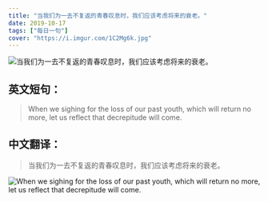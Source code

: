 ```yaml
---
title: "当我们为一去不复返的青春叹息时，我们应该考虑将来的衰老。"
date: 2019-10-17
tags: ["每日一句"]
cover: "https://i.imgur.com/1C2Mg6k.jpg"
---
```


![当我们为一去不复返的青春叹息时，我们应该考虑将来的衰老。](https://i.imgur.com/0YUH4EI.jpg)

## 英文短句：
> When we sighing for the loss of our past youth, which will return no more, let us reflect that decrepitude will come. 

<!--more-->

## 中文翻译：
> 当我们为一去不复返的青春叹息时，我们应该考虑将来的衰老。

![When we sighing for the loss of our past youth, which will return no more, let us reflect that decrepitude will come. ](https://i.imgur.com/FpEYl1Z.jpg)

